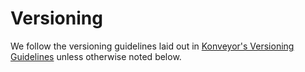 Versioning
==========

We follow the versioning guidelines laid out in [Konveyor's Versioning
Guidelines](https://github.com/konveyor/release-tools/blob/main/VERSIONING.md)
unless otherwise noted below.
